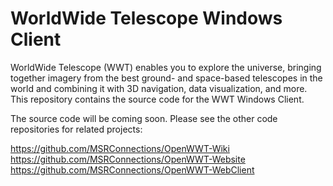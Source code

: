 # WorldWide Telescope Windows Client
WorldWide Telescope (WWT) enables you to explore the universe, bringing together imagery from the best ground- and space-based telescopes in the world and combining it with 3D navigation, data visualization, and more. This repository contains the source code for the WWT Windows Client.

The source code will be coming soon.  Please see the other code repositories for related projects:

https://github.com/MSRConnections/OpenWWT-Wiki
https://github.com/MSRConnections/OpenWWT-Website
https://github.com/MSRConnections/OpenWWT-WebClient

